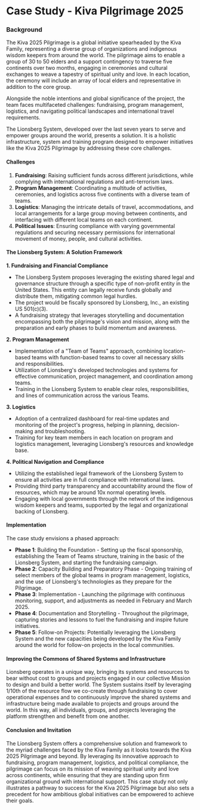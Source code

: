 # Case Study - Kiva Pilgrimage 2025

### Background

The Kiva 2025 Pilgrimage is a global initiative spearheaded by the Kiva Family, representing a diverse group of organizations and indigenous wisdom keepers from around the world. The pilgrimage aims to enable a group of 30 to 50 elders and a support contingency to traverse five continents over two months, engaging in ceremonies and cultural exchanges to weave a tapestry of spiritual unity and love. In each location, the ceremony will include an array of local elders and representative in addition to the core group. 

Alongside the noble intentions and global significance of the project, the team faces multifaceted challenges: fundraising, program management, logistics, and navigating political landscapes and international travel requirements. 

The Lionsberg System, developed over the last seven years to serve and empower groups around the world, presents a solution. It is a holistic infrastructure, system and training program designed to empower initiatives like the Kiva 2025 Pilgrimage by addressing these core challenges.

#### Challenges

1. **Fundraising**: Raising sufficient funds across different jurisdictions, while complying with international regulations and anti-terrorism laws.
2. **Program Management**: Coordinating a multitude of activities, ceremonies, and logistics across five continents with a diverse team of teams. 
3. **Logistics**: Managing the intricate details of travel, accommodations, and local arrangements for a large group moving between continents, and interfacing with different local teams on each continent.
4. **Political Issues**: Ensuring compliance with varying governmental regulations and securing necessary permissions for international movement of money, people, and cultural activities.

#### The Lionsberg System: A Solution Framework

**1. Fundraising and Financial Compliance**

- The Lionsberg System proposes leveraging the existing shared legal and governance structure through a specific type of non-profit entity in the United States. This entity can legally receive funds globally and distribute them, mitigating common legal hurdles.
- The project would be fiscally sponsored by Lionsberg, Inc., an existing US 501(c)(3).  
- A fundraising strategy that leverages storytelling and documentation encompassing both the pilgrimage's vision and mission, along with the preparation and early phases to build momentum and awareness.

**2. Program Management**

- Implementation of a "Team of Teams" approach, combining location-based teams with function-based teams to cover all necessary skills and responsibilities.
- Utilization of Lionsberg's developed technologies and systems for effective communication, project management, and coordination among teams.
- Training in the Lionsberg System to enable clear roles, responsibilities, and lines of communication across the various Teams. 

**3. Logistics**

- Adoption of a centralized dashboard for real-time updates and monitoring of the project's progress, helping in planning, decision-making and troubleshooting.
- Training for key team members in each location on program and logistics management, leveraging Lionsberg's resources and knowledge base.

**4. Political Navigation and Compliance**

- Utilizing the established legal framework of the Lionsberg System to ensure all activities are in full compliance with international laws.
- Providing third party transparency and accountability around the flow of resources, which may be around 10x normal operating levels. 
- Engaging with local governments through the network of the indigenous wisdom keepers and teams, supported by the legal and organizational backing of Lionsberg.

#### Implementation

The case study envisions a phased approach:

- **Phase 1**: Building the Foundation - Setting up the fiscal sponsorship, establishing the Team of Teams structure, training in the basic of the Lionsberg System, and starting the fundraising campaign.
- **Phase 2**: Capacity Building and Preparatory Phase - Ongoing training of select members of the global teams in program management, logistics, and the use of Lionsberg's technologies as they prepare for the Pilgrimage. 
- **Phase 3**: Implementation - Launching the pilgrimage with continuous monitoring, support, and adjustments as needed in February and March 2025.
- **Phase 4**: Documentation and Storytelling - Throughout the pilgrimage, capturing stories and lessons to fuel the fundraising and inspire future initiatives.
- **Phase 5**: Follow-on Projects: Potentially leveraging the Lionsberg System and the new capacities being developed by the Kiva Family around the world for follow-on projects in the local communities. 

#### Improving the Commons of Shared Systems and Infrastructure

Lionsberg operates in a unique way, bringing its systems and resources to bear without cost to groups and projects engaged in our collective Mission to design and build a better world. The System sustains itself by leveraging 1/10th of the resource flow we co-create through fundraising to cover operational expenses and to continuously improve the shared systems and infrastructure being made available to projects and groups around the world. In this way, all individuals, groups, and projects leveraging the platform strengthen and benefit from one another. 
#### Conclusion and Invitation 

The Lionsberg System offers a comprehensive solution and framework to the myriad challenges faced by the Kiva Family as it looks towards the Kiva 2025 Pilgrimage and beyond. By leveraging its innovative approach to fundraising, program management, logistics, and political compliance, the pilgrimage can focus on its mission of weaving spiritual unity and love across continents, while ensuring that they are standing upon firm organizational ground with international support. This case study not only illustrates a pathway to success for the Kiva 2025 Pilgrimage but also sets a precedent for how ambitious global initiatives can be empowered to achieve their goals.

